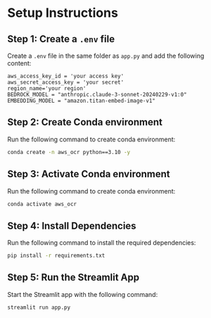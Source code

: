 # Setup Instructions

## Step 1: Create a `.env` file
Create a `.env` file in the same folder as `app.py` and add the following content:

```
aws_access_key_id = 'your access key'
aws_secret_access_key = 'your secret'
region_name='your region'
BEDROCK_MODEL = "anthropic.claude-3-sonnet-20240229-v1:0"
EMBEDDING_MODEL = "amazon.titan-embed-image-v1" 
```
## Step 2: Create Conda environment
Run the following command to create conda environment:

```bash
conda create -n aws_ocr python==3.10 -y
```

## Step 3: Activate Conda environment
Run the following command to create conda environment:

```bash
conda activate aws_ocr
```

## Step 4: Install Dependencies
Run the following command to install the required dependencies:

```bash
pip install -r requirements.txt
```

## Step 5: Run the Streamlit App
Start the Streamlit app with the following command:

```
streamlit run app.py
```
